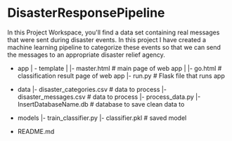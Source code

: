 # DisasterResponsePipeline
In this Project Workspace, you'll find a data set containing real messages that were sent during disaster events. In this project I have created a machine learning pipeline to categorize these events so that we can send the messages to an appropriate disaster relief agency.

- app
| - template
| |- master.html  # main page of web app
| |- go.html  # classification result page of web app
|- run.py  # Flask file that runs app

- data
|- disaster_categories.csv  # data to process 
|- disaster_messages.csv  # data to process
|- process_data.py
|- InsertDatabaseName.db   # database to save clean data to

- models
|- train_classifier.py
|- classifier.pkl  # saved model 

- README.md

